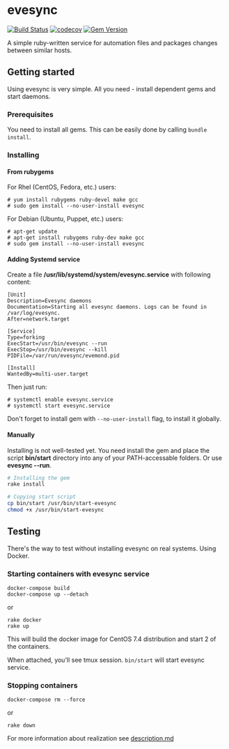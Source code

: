 # evesync
[![Build Status](https://travis-ci.org/mrexox/evesync.svg?branch=master)](https://travis-ci.org/mrexox/evesync)
[![codecov](https://codecov.io/gh/mrexox/evesync/branch/master/graph/badge.svg)](https://codecov.io/gh/mrexox/evesync)
[![Gem Version](https://badge.fury.io/rb/evesync.svg)](https://badge.fury.io/rb/evesync)

A simple ruby-written service for automation files and packages changes between similar hosts.

## Getting started
Using evesync is very simple. All you need - install dependent gems and start daemons.

### Prerequisites

You need to install all gems. This can be easily done by calling `bundle install`.

### Installing

#### From rubygems

For Rhel (CentOS, Fedora, etc.) users:
```
# yum install rubygems ruby-devel make gcc
# sudo gem install --no-user-install evesync
```

For Debian (Ubuntu, Puppet, etc.) users:
```
# apt-get update
# apt-get install rubygems ruby-dev make gcc
# sudo gem install --no-user-install evesync
```

#### Adding Systemd service

Create a file **/usr/lib/systemd/system/evesync.service** with following content:
```
[Unit]
Description=Evesync daemons
Documentation=Starting all evesync daemons. Logs can be found in /var/log/evesync.
After=network.target

[Service]
Type=forking
ExecStart=/usr/bin/evesync --run
ExecStop=/usr/bin/evesync --kill
PIDFile=/var/run/evesync/evemond.pid

[Install]
WantedBy=multi-user.target
```

Then just run:
```
# systemctl enable evesync.service
# systemctl start evesync.service
```

Don't forget to install gem with `--no-user-install` flag, to install it globally.

#### Manually

Installing is not well-tested yet. You need install the gem and place the script **bin/start** directory into any of your PATH-accessable folders. Or use **evesync --run**.

```bash
# Installing the gem
rake install

# Copying start script
cp bin/start /usr/bin/start-evesync
chmod +x /usr/bin/start-evesync
```

## Testing
There's the way to test without installing evesync on real systems. Using Docker.

### Starting containers with evesync service

```
docker-compose build
docker-compose up --detach
```
or
```
rake docker
rake up
```

This will build the docker image for CentOS 7.4 distribution and start 2 of the containers.

When attached, you'll see tmux session. `bin/start` will start evesync service.

### Stopping containers

```
docker-compose rm --force
```
or
```
rake down
```

For more information about realization see [description.md](./description.md)
